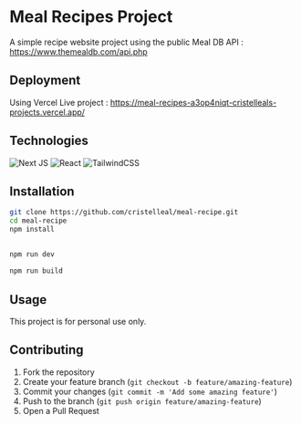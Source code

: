 # Meal Recipes Project

A simple recipe website project using the public Meal DB API : https://www.themealdb.com/api.php

## Deployment

Using Vercel 
Live project : https://meal-recipes-a3op4niqt-cristelleals-projects.vercel.app/

## Technologies

![Next JS](https://img.shields.io/badge/Next-black?style=for-the-badge&logo=next.js&logoColor=white)
![React](https://img.shields.io/badge/react-%2320232a.svg?style=for-the-badge&logo=react&logoColor=%2361DAFB)
![TailwindCSS](https://img.shields.io/badge/tailwindcss-%2338B2AC.svg?style=for-the-badge&logo=tailwind-css&logoColor=white)

## Installation

```bash
git clone https://github.com/cristelleal/meal-recipe.git
cd meal-recipe
npm install  
```

## 

```bash
npm run dev
```
```bash
npm run build
```

## Usage

This project is for personal use only.

## Contributing

1. Fork the repository
2. Create your feature branch (`git checkout -b feature/amazing-feature`)
3. Commit your changes (`git commit -m 'Add some amazing feature'`)
4. Push to the branch (`git push origin feature/amazing-feature`)
5. Open a Pull Request

